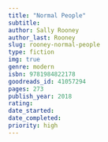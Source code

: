 ```yaml
---
title: "Normal People"
subtitle: 
author: Sally Rooney
author_last: Rooney
slug: rooney-normal-people
type: fiction
img: true
genre: modern
isbn: 9781984822178
goodreads_id: 41057294
pages: 273
publish_year: 2018
rating: 
date_started:
date_completed:
priority: high
---
```


